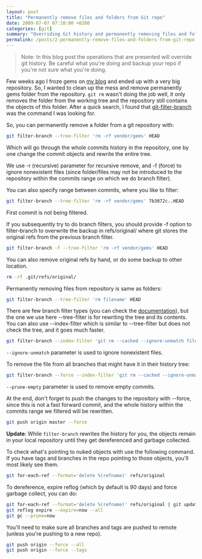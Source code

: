 ```yaml
---
layout: post
title: "Permanently remove files and folders from Git repo"
date: 2009-07-07 07:10:00 +0200
categories: [git]
summary: "Overriding Git history and permanently removing files and folders from Git repository."
permalink: /posts/2-permanently-remove-files-and-folders-from-git-repo
---
```


> Note: In this blog post the operations that are presented will override git history. Be careful what you're doing and backup your repo if you're not sure what you're doing.

Few weeks ago I froze gems on [my blog](https://github.com/dalibor/dalibornasevic.com "My blog") and ended up with a very big repository. So, I wanted to clean up the mess and remove permanently gems folder from the repository. `git rm` wasn't doing the job well, it only removes the folder from the working tree and the repository still contains the objects of this folder. After a quick search, I found that [git-filter-branch](http://www.kernel.org/pub/software/scm/git/docs/git-filter-branch.html "Git Filter Branch documentation") was the command I was looking for.

So, you can permanently remove a folder from a git repository with:

```bash
git filter-branch --tree-filter 'rm -rf vendor/gems' HEAD
```

Which will go through the whole commits history in the repository, one by one change the commit objects and rewrite the entire tree.

We use -r (recursive) parameter for recursive remove, and -f (force) to ignore nonexistent files (since folder/files may not be introduced to the repository within the commits range on which we do branch filter).

You can also specify range between commits, where you like to filter:

```bash
git filter-branch --tree-filter 'rm -rf vendor/gems' 7b3072c..HEAD
```

First commit is not being filtered.

If you subsequently try to do branch filters, you should provide -f option to filter-branch to overwrite the backup in refs/original/ where git stores the original refs from the previous branch filter.

```bash
git filter-branch -f --tree-filter 'rm -rf vendor/gems' HEAD
```

You can also remove original refs by hand, or do some backup to other location.

```bash
rm -rf .git/refs/original/
```

Permanently removing files from repository is same as folders:

```bash
git filter-branch --tree-filter 'rm filename' HEAD
```

There are few branch filter types (you can check the [documentation](http://www.kernel.org/pub/software/scm/git/docs/git-filter-branch.html "Git filter branch documentation")), but the one we use here --tree-filter is for rewriting the tree and its contents. You can also use --index-filter which is similar to --tree-filter but does not check the tree, and it goes much faster.

```bash
git filter-branch --index-filter 'git rm --cached --ignore-unmatch filename' HEAD
```

`--ignore-unmatch` parameter is used to ignore nonexistent files.

To remove the file from all branches that might have it in their history tree:

```bash
git filter-branch --force --index-filter 'git rm --cached --ignore-unmatch filename' --prune-empty --tag-name-filter cat -- --all
```

`--prune-empty` parameter is used to remove empty commits.


At the end, don't forget to push the changes to the repository with --force, since this is not a fast forward commit, and the whole history within the commits range we filtered will be rewritten.

```bash
git push origin master --force
```

**Update**: While `filter-branch` rewrites the history for you, the objects remain in your local repository until they get dereferenced and garbage collected. 

To check what's pointing to nuked objects with use the following command. If you have tags and branches in the repo pointing to those objects, you'll most likely see them.

```bash
git for-each-ref --format='delete %(refname)' refs/original
```

To dereference, expire reflog (which by default is 90 days) and force garbage collect, you can do:

```bash
git for-each-ref --format='delete %(refname)' refs/original | git update-ref --stdin
git reflog expire --expire=now --all
git gc --prune=now
```

You'll need to make sure all branches and tags are pushed to remote (unless you're pushing to a new repo).

```bash
git push origin --force --all
git push origin --force --tags
```
